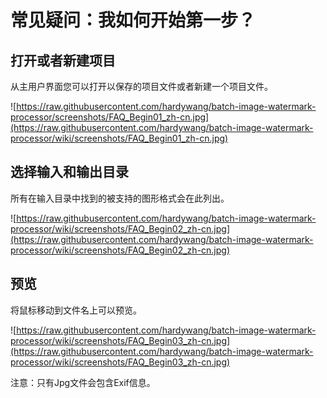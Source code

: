 # 常见疑问：我如何开始第一步？ #
## 打开或者新建项目 ##
从主用户界面您可以打开以保存的项目文件或者新建一个项目文件。

![https://raw.githubusercontent.com/hardywang/batch-image-watermark-processor/screenshots/FAQ_Begin01_zh-cn.jpg](https://raw.githubusercontent.com/hardywang/batch-image-watermark-processor/wiki/screenshots/FAQ_Begin01_zh-cn.jpg)

## 选择输入和输出目录 ##
所有在输入目录中找到的被支持的图形格式会在此列出。

![https://raw.githubusercontent.com/hardywang/batch-image-watermark-processor/wiki/screenshots/FAQ_Begin02_zh-cn.jpg](https://raw.githubusercontent.com/hardywang/batch-image-watermark-processor/wiki/screenshots/FAQ_Begin02_zh-cn.jpg)

## 预览 ##
将鼠标移动到文件名上可以预览。

![https://raw.githubusercontent.com/hardywang/batch-image-watermark-processor/wiki/screenshots/FAQ_Begin03_zh-cn.jpg](https://raw.githubusercontent.com/hardywang/batch-image-watermark-processor/wiki/screenshots/FAQ_Begin03_zh-cn.jpg)

注意：只有Jpg文件会包含Exif信息。
